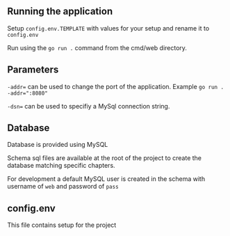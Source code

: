## Running the application

Setup `config.env.TEMPLATE` with values for your setup and rename it to `config.env`

Run using the `go run .` command from the cmd/web directory.

## Parameters

`-addr=` can be used to change the port of the application. Example `go run . -addr=":8080"`

`-dsn=` can be used to specifiy a MySql connection string. 

## Database

Database is provided using MySQL

Schema sql files are available at the root of the project to create the database matching specific chapters. 

For development a default MySQL user is created in the schema with username of `web` and password of `pass`

## config.env

This file contains setup for the project